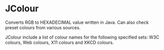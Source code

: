 # JColour
Converts RGB to HEXADECIMAL value written in Java. Can also check preset colours from various sources.

JColour include a list of colour names for the following specified sets: W3C colours, Web colours, X11 colours and XKCD colours.
